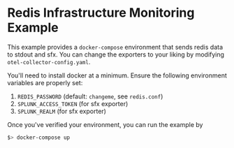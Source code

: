 # Redis Infrastructure Monitoring Example

This example provides a `docker-compose` environment that sends redis data to stdout and sfx. You can change the exporters to your liking by modifying `otel-collector-config.yaml`.

You'll need to install docker at a minimum. Ensure the following environment variables are properly set:

1. `REDIS_PASSWORD` (default: `changeme`, see `redis.conf`)
1. `SPLUNK_ACCESS_TOKEN` (for sfx exporter)
1. `SPLUNK_REALM` (for sfx exporter)

Once you've verified your environment, you can run the example by

```bash
$> docker-compose up
```

